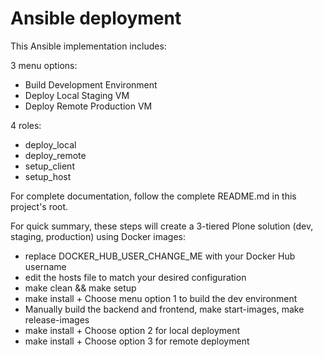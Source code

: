 # Ansible deployment

This Ansible implementation includes:

3 menu options:
* Build Development Environment
* Deploy Local Staging VM
* Deploy Remote Production VM

4 roles:
* deploy_local
* deploy_remote
* setup_client
* setup_host

For complete documentation, follow the complete README.md in this project's root.

For quick summary, these steps will create a 3-tiered Plone solution (dev, staging, production) using Docker images:
* replace DOCKER_HUB_USER_CHANGE_ME with your Docker Hub username
* edit the hosts file to match your desired configuration
* make clean && make setup
* make install + Choose menu option 1 to build the dev environment
* Manually build the backend and frontend, make start-images, make release-images
* make install + Choose option 2 for local deployment
* make install + Choose option 3 for remote deployment
